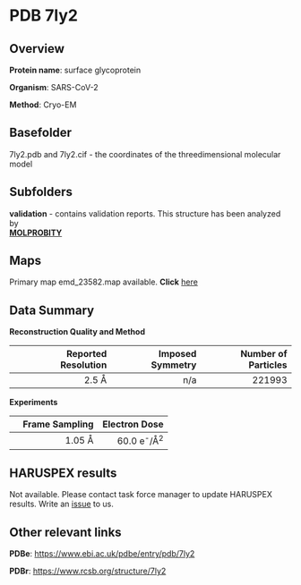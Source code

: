 # PDB 7ly2

## Overview

**Protein name**: surface glycoprotein

**Organism**: SARS-CoV-2

**Method**: Cryo-EM



## Basefolder

7ly2.pdb and 7ly2.cif - the coordinates of the threedimensional molecular model

## Subfolders





**validation** - contains validation reports. This structure has been analyzed by <br>  [**MOLPROBITY**](https://github.com/thorn-lab/coronavirus_structural_task_force/tree/master/pdb/surface_glycoprotein/SARS-CoV-2/7ly2/validation/molprobity)   



## Maps

Primary map emd_23582.map available. **Click** [here](http://ftp.wwpdb.org/pub/emdb/structures/EMD-23582/map/) 

## Data Summary
**Reconstruction Quality and Method**

|   | Reported Resolution | Imposed Symmetry | Number of Particles |
|---|-------------:|----------------:|--------------:|
|   |2.5 Å|n/a|221993|

**Experiments**

|   | Frame Sampling | Electron Dose |
|---|-------------:|----------------:|
|   |1.05 Å|60.0 e<sup>-</sup>/Å<sup>2</sup>|

## HARUSPEX results

Not available. Please contact task force manager to update HARUSPEX results. Write an [issue](https://github.com/thorn-lab/coronavirus_structural_task_force/issues) to us.

## Other relevant links 
**PDBe**:  https://www.ebi.ac.uk/pdbe/entry/pdb/7ly2
 
**PDBr**: https://www.rcsb.org/structure/7ly2 

